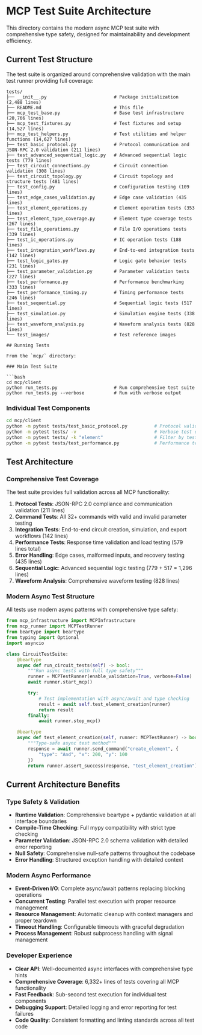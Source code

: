 # MCP Test Suite Architecture

This directory contains the modern async MCP test suite with comprehensive
type safety, designed for maintainability and development efficiency.

## Current Test Structure

The test suite is organized around comprehensive validation with the main test runner providing full coverage:

```text
tests/
├── __init__.py                         # Package initialization (2,488 lines)
├── README.md                           # This file  
├── mcp_test_base.py                    # Base test infrastructure (20,766 lines)
├── mcp_test_fixtures.py                # Test fixtures and setup (14,527 lines)
├── mcp_test_helpers.py                 # Test utilities and helper functions (14,627 lines)
├── test_basic_protocol.py              # Protocol communication and JSON-RPC 2.0 validation (211 lines)
├── test_advanced_sequential_logic.py   # Advanced sequential logic tests (779 lines)
├── test_circuit_connections.py         # Circuit connection validation (308 lines)
├── test_circuit_topology.py            # Circuit topology and structure tests (481 lines)
├── test_config.py                      # Configuration testing (109 lines)
├── test_edge_cases_validation.py       # Edge case validation (435 lines)
├── test_element_operations.py          # Element operation tests (353 lines)
├── test_element_type_coverage.py       # Element type coverage tests (267 lines)
├── test_file_operations.py             # File I/O operations tests (339 lines)
├── test_ic_operations.py               # IC operation tests (188 lines)
├── test_integration_workflows.py       # End-to-end integration tests (142 lines)
├── test_logic_gates.py                 # Logic gate behavior tests (231 lines)
├── test_parameter_validation.py        # Parameter validation tests (227 lines)
├── test_performance.py                 # Performance benchmarking (333 lines)
├── test_performance_timing.py          # Timing performance tests (246 lines)
├── test_sequential.py                  # Sequential logic tests (517 lines)
├── test_simulation.py                  # Simulation engine tests (338 lines)
├── test_waveform_analysis.py           # Waveform analysis tests (828 lines)
└── test_images/                        # Test reference images

## Running Tests

From the `mcp/` directory:

### Main Test Suite

```bash
cd mcp/client
python run_tests.py                     # Run comprehensive test suite
python run_tests.py --verbose           # Run with verbose output
```

### Individual Test Components

```bash
cd mcp/client
python -m pytest tests/test_basic_protocol.py          # Protocol validation tests
python -m pytest tests/ -v                             # Verbose test output  
python -m pytest tests/ -k "element"                   # Filter by test name
python -m pytest tests/test_performance.py             # Performance tests only
```

## Test Architecture

### Comprehensive Test Coverage

The test suite provides full validation across all MCP functionality:

1. **Protocol Tests**: JSON-RPC 2.0 compliance and communication validation (211 lines)
2. **Command Tests**: All 32+ commands with valid and invalid parameter testing
3. **Integration Tests**: End-to-end circuit creation, simulation, and export workflows (142 lines)
4. **Performance Tests**: Response time validation and load testing (579 lines total)
5. **Error Handling**: Edge cases, malformed inputs, and recovery testing (435 lines)
6. **Sequential Logic**: Advanced sequential logic testing (779 + 517 = 1,296 lines)
7. **Waveform Analysis**: Comprehensive waveform testing (828 lines)

### Modern Async Test Structure

All tests use modern async patterns with comprehensive type safety:

```python
from mcp_infrastructure import MCPInfrastructure
from mcp_runner import MCPTestRunner
from beartype import beartype
from typing import Optional
import asyncio

class CircuitTestSuite:
    @beartype
    async def run_circuit_tests(self) -> bool:
        """Run async tests with full type safety"""
        runner = MCPTestRunner(enable_validation=True, verbose=False)
        await runner.start_mcp()

        try:
            # Test implementation with async/await and type checking
            result = await self.test_element_creation(runner)
            return result
        finally:
            await runner.stop_mcp()

    @beartype
    async def test_element_creation(self, runner: MCPTestRunner) -> bool:
        """Type-safe async test method"""
        response = await runner.send_command("create_element", {
            "type": "And", "x": 200, "y": 100
        })
        return runner.assert_success(response, "test_element_creation")
```

## Current Architecture Benefits

### **Type Safety & Validation**
- **Runtime Validation**: Comprehensive beartype + pydantic validation at all interface boundaries
- **Compile-Time Checking**: Full mypy compatibility with strict type checking
- **Parameter Validation**: JSON-RPC 2.0 schema validation with detailed error reporting
- **Null Safety**: Comprehensive null-safe patterns throughout the codebase
- **Error Handling**: Structured exception handling with detailed context

### **Modern Async Performance**
- **Event-Driven I/O**: Complete async/await patterns replacing blocking operations
- **Concurrent Testing**: Parallel test execution with proper resource management  
- **Resource Management**: Automatic cleanup with context managers and proper teardown
- **Timeout Handling**: Configurable timeouts with graceful degradation
- **Process Management**: Robust subprocess handling with signal management

### **Developer Experience**
- **Clear API**: Well-documented async interfaces with comprehensive type hints
- **Comprehensive Coverage**: 6,332+ lines of tests covering all MCP functionality
- **Fast Feedback**: Sub-second test execution for individual test components
- **Debugging Support**: Detailed logging and error reporting for test failures
- **Code Quality**: Consistent formatting and linting standards across all test code
